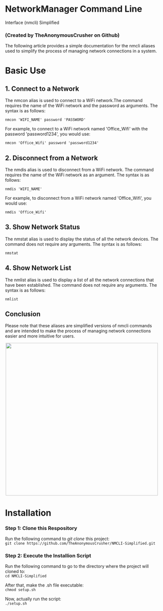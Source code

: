 # NetworkManager Command Line <br>
Interface (nmcli) Simplified
### (Created by TheAnonymousCrusher on Github)

The following article provides a simple documentation for the
nmcli aliases used to simplify the process of managing network
connections in a system.

# Basic Use
## 1. Connect to a Network

The nmcon alias is used to connect to a WiFi network.The
command requires the name of the WiFi network and the password
as arguments. The syntax is as follows:

```nmcon 'WIFI_NAME' password 'PASSWORD'```

For example, to connect to a WiFi network named 'Office_Wifi'
with the password 'password1234', you would use:

```nmcon 'Office_Wifi' password 'password1234'```

## 2. Disconnect from a Network

The nmdis alias is used to disconnect from a WiFi network. The
command requires the name of the WiFi network as an argument.
The syntax is as follows:

```nmdis 'WIFI_NAME'```

For example, to disconnect from a WiFi network named
'Office_Wifi', you would use:

```nmdis 'Office_Wifi'```

## 3. Show Network Status

The nmstat alias is used to display the status of all the
network devices. The command does not require any arguments.
The syntax is as follows:

```nmstat```

## 4. Show Network List

The nmlist alias is used to display a list of all the network
connections that have been established. The command does not
require any arguments. The syntax is as follows:

```nmlist```

## Conclusion

Please note that these aliases are simplified versions of
nmcli commands and are intended to make the process of managing
network connections easier and more intuitive for users.

<div style="display: flex; justify-content: center;">
  <img src="https://github.com/TheAnonymousCrusher/NMCLI-Simplified/assets/129316307/71b94838-4ff9-41bc-a6e9-fd6917096f03" width="500px">
</div>

# Installation

### Step 1: Clone this Respository
Run the following command to *git clone* this project:<br>
```git clone https://github.com/TheAnonymousCrusher/NMCLI-Simplified.git```


### Step 2: Execute the Installion Script 
Run the following command to go to the directory where the project will cloned to:<br>
```cd NMCLI-Simplified```

After that, make the .sh file executable:<br>
```chmod setup.sh```

Now, actually run the script:<br>
```./setup.sh```
